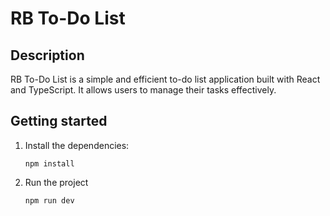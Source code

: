 # RB To-Do List

## Description

RB To-Do List is a simple and efficient to-do list application built with React and TypeScript. It allows users to manage their tasks effectively.

## Getting started

1. Install the dependencies:

   ```
   npm install
   ```

2. Run the project
   ```
   npm run dev
   ```
